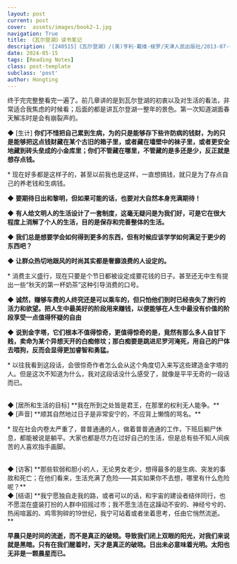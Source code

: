 ```yaml
---
layout: post
current: post
cover:  assets/images/book2-1.jpg
navigation: True
title: 《瓦尔登湖》读书笔记
description: '[240515]《瓦尔登湖》/(美)亨利·戴维·梭罗/天津人民出版社/2013-07-01'
date: 2024-05-15
tags: [Reading Notes]
class: post-template
subclass: 'post'
author: Hongting
---
```


终于完完整整看完一遍了。前几章讲的是到瓦尔登湖的初衷以及对生活的看法，非常适合我焦虑的时候看；后面的都是讲瓦尔登湖一整年的景色。第一次知道湖面春天解冻时是会有崩裂声的。



◆  [生计]
**你们不惜把自己累到生病，为的只是能够存下些许防病的钱财，为的只是能够把这点钱财藏在某个古旧的箱子里，或者藏在墙壁中的袜子里，或者更安全地藏到砖头垒成的小金库里；你们不管藏在哪里，不管藏的是多还是少，反正就是想存点钱。**

\* 现在好多都是这样子的，甚至以前我也是这样，一直想搞钱，就只是为了存点自己的养老钱和生病钱。

◆ **要期待日出和黎明，但如果可能的话，也要对大自然本身充满期待！**

◆ **有人给文明人的生活设计了一套制度，这毫无疑问是为我们好，可是它在很大程度上消解了个人的生活，目的是保存和完善整体的生活。**

◆ **我们总是想要学会如何得到更多的东西，但有时候应该学学如何满足于更少的东西吧？**

◆ **让群众热切地跟风的时尚其实都是奢靡浪费的人设定的。**

\* 消费主义盛行，现在只要是个节日都被设定成要花钱的日子。甚至还无中生有提出一些“秋天的第一杯奶茶”这种引导消费的口号。

◆ **诚然，赚够车费的人终究还是可以乘车的，但只怕他们到时已经丧失了旅行的活力和欲望。把人生中最美好的阶段用来赚钱，以便能够在人生中最没有价值的阶段享受一点值得怀疑的自由**

◆ **说到金字塔，它们根本不值得惊奇，更值得惊奇的是，竟然有那么多人自甘下贱，卖命为某个异想天开的白痴修坟；那白痴要是跳进尼罗河淹死，用自己的尸体去喂狗，反而会显得更加睿智和勇猛。**

\* 以往我看到这段话，会很惊奇作者怎么会从这个角度切入来写这些建造金字塔的人。但是这次不知道为什么，我对这段话没什么感受了，就像是平平无奇的一段话而已。


<br>
◆  [居所和生活的目标]
**我在所到之处皆是君王，在那里的权利无人能争。**


<br>
◆  [声音]
**顺其自然地过日子是非常安宁的，不应背上懒惰的骂名。**

\* 现在社会内卷太严重了，普普通通的人，做着普普通通的工作，下班后躺尸休息，都能被说是躺平。大家也都是尽力在过好自己的生活，但是总有些不知人间疾苦的人喜欢指手画脚。

<br>
◆  [访客]
**那些软弱和胆小的人，无论男女老少，想得最多的是生病、突发的事故和死亡；在他们看来，生活充满了危险——其实如果你不去想，哪里有什么危险呢？**

<br>
◆  [结语]
**我宁愿独自走我的路，或者可以的话，和宇宙的建设者结伴同行，也不愿混在盛装打扮的人群中招摇过市；我不愿生活在这躁动不安的、神经兮兮的、热闹喧嚣的、鸡零狗碎的19世纪，我宁可站着或者坐着思考，任由它悄然流逝。**

**早晨只是时间的流逝，而不是真正的破晓。导致我们闭上双眼的阳光，对我们来说就是黑暗。只有在我们醒着时，天才是真正的破晓。日出未必意味着光明。太阳也无非是一颗晨星而已。**

